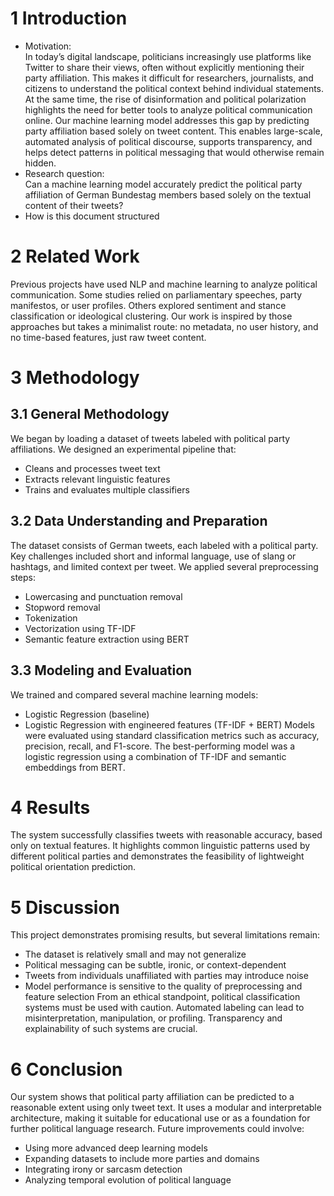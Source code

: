 # 1 Introduction
- Motivation:  
In today’s digital landscape, politicians increasingly use platforms like Twitter to share their views, often without explicitly mentioning their party affiliation. This makes it difficult for researchers, journalists, and citizens to understand the political context behind individual statements. 
At the same time, the rise of disinformation and political polarization highlights the need for better tools to analyze political communication online. Our machine learning model addresses this gap by predicting party affiliation based solely on tweet content. 
This enables large-scale, automated analysis of political discourse, supports transparency, and helps detect patterns in political messaging that would otherwise remain hidden.
- Research question:  
Can a machine learning model accurately predict the political party affiliation of German Bundestag members based solely on the textual content of their tweets?
- How is this document structured
# 2 Related Work
Previous projects have used NLP and machine learning to analyze political communication. Some studies relied on parliamentary speeches, party manifestos, or user profiles. Others explored sentiment and stance classification or ideological clustering. Our work is inspired by those approaches but takes a minimalist route: no metadata, no user history, and no time-based features,  just raw tweet content.
# 3 Methodology
## 3.1 General Methodology
We began by loading a dataset of tweets labeled with political party affiliations. We designed an
experimental pipeline that:
- Cleans and processes tweet text
- Extracts relevant linguistic features
- Trains and evaluates multiple classifiers
## 3.2 Data Understanding and Preparation
The dataset consists of German tweets, each labeled with a political party. Key challenges included short and
informal language, use of slang or hashtags, and limited context per tweet.
We applied several preprocessing steps:
- Lowercasing and punctuation removal
- Stopword removal
- Tokenization
- Vectorization using TF-IDF
- Semantic feature extraction using BERT
## 3.3 Modeling and Evaluation
We trained and compared several machine learning models:
- Logistic Regression (baseline)
- Logistic Regression with engineered features (TF-IDF + BERT)
Models were evaluated using standard classification metrics such as accuracy, precision, recall, and F1-score.
The best-performing model was a logistic regression using a combination of TF-IDF and semantic embeddings from
BERT.
# 4 Results
The system successfully classifies tweets with reasonable accuracy, based only on textual features. It
highlights common linguistic patterns used by different political parties and demonstrates the feasibility of
lightweight political orientation prediction.
# 5 Discussion
This project demonstrates promising results, but several limitations remain:
- The dataset is relatively small and may not generalize
- Political messaging can be subtle, ironic, or context-dependent
- Tweets from individuals unaffiliated with parties may introduce noise
- Model performance is sensitive to the quality of preprocessing and feature selection
From an ethical standpoint, political classification systems must be used with caution. Automated labeling can
lead to misinterpretation, manipulation, or profiling. Transparency and explainability of such systems are
crucial.
# 6 Conclusion
Our system shows that political party affiliation can be predicted to a reasonable extent using only tweet
text. It uses a modular and interpretable architecture, making it suitable for educational use or as a
foundation for further political language research.
Future improvements could involve:
- Using more advanced deep learning models
- Expanding datasets to include more parties and domains
- Integrating irony or sarcasm detection
- Analyzing temporal evolution of political language
